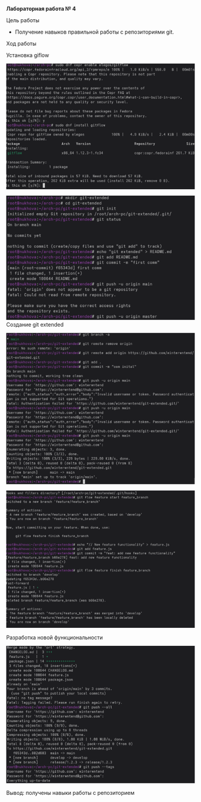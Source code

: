 ﻿**Лабораторная работа № 4**

Цель работы

- Получение навыков правильной работы с репозиториями git.

Ход работы

Установка giflow

![](Aspose.Words.5d302302-c9f2-4616-91a0-273407745017.001.png)



![](Aspose.Words.5d302302-c9f2-4616-91a0-273407745017.002.png)Создание git extended


![](Aspose.Words.5d302302-c9f2-4616-91a0-273407745017.003.png)

![](Aspose.Words.5d302302-c9f2-4616-91a0-273407745017.004.png)

Разработка новой функциональности

![](Aspose.Words.5d302302-c9f2-4616-91a0-273407745017.005.png)

Вывод: получены навыки работы с репозиторием
